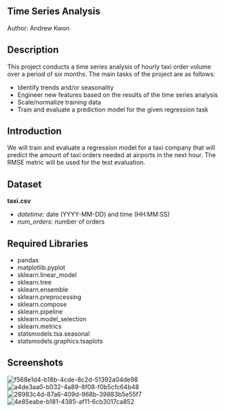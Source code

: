 ## Time Series Analysis
Author: Andrew Kwon

## Description
This project conducts a time series analysis of hourly taxi order volume over a period of six months. The main tasks of the project are as follows:
- Identify trends and/or seasonality
- Engineer new features based on the results of the time series analysis
- Scale/normalize training data
- Train and evaluate a prediction model for the given regression task

## Introduction
We will train and evaluate a regression model for a taxi company that will predict the amount of taxi orders needed at airports in the next hour. The RMSE metric will be used for the test evaluation.

## Dataset
**taxi.csv**
- *datetime:* date (YYYY-MM-DD) and time (HH:MM:SS)
- *num_orders:* number of orders

## Required Libraries
- pandas
- matplotlib.pyplot
- sklearn.linear_model
- sklearn.tree
- sklearn.ensemble
- sklearn.preprocessing
- sklearn.compose
- sklearn.pipeline
- sklearn.model_selection
- sklearn.metrics
- statsmodels.tsa.seasonal
- statsmodels.graphics.tsaplots

## Screenshots
![f568e1d4-b18b-4cde-8c2d-51392a04de98](https://github.com/adkwn1/time_series_analysis/assets/119823114/a0d410c4-aca4-4cff-91e3-5db5fe7e9d02)
![a4de3aa0-b032-4a89-8f08-f0b5cfc64b48](https://github.com/adkwn1/time_series_analysis/assets/119823114/784ea02b-f8d4-41bb-bcfe-ad46da3d44f9)
![28983c4d-87a6-409d-968b-39883b5e55f7](https://github.com/adkwn1/time_series_analysis/assets/119823114/c143c7e3-77d1-49ef-bcc9-246d32f20af4)
![4e85eabe-b181-4385-af11-6cb3017ca852](https://github.com/adkwn1/time_series_analysis/assets/119823114/0b37adee-ae24-4533-91ce-81b5524c87ec)
